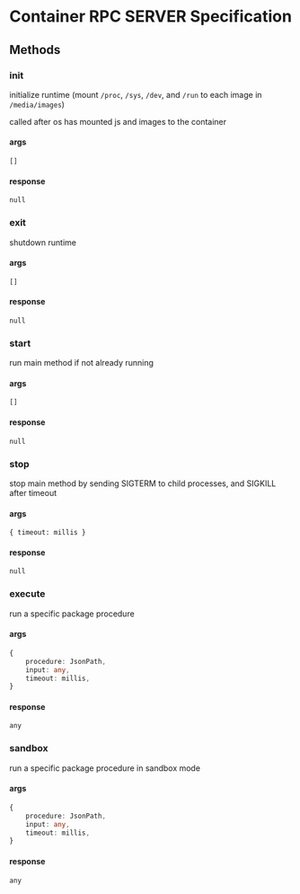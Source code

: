 # Container RPC SERVER Specification

## Methods

### init
initialize runtime (mount `/proc`, `/sys`, `/dev`, and `/run` to each image in `/media/images`)

called after os has mounted js and images to the container
#### args
`[]`
#### response
`null`

### exit
shutdown runtime
#### args
`[]`
#### response
`null`

### start
run main method if not already running
#### args
`[]`
#### response
`null`

### stop
stop main method by sending SIGTERM to child processes, and SIGKILL after timeout
#### args
`{ timeout: millis }`
#### response
`null`

### execute
run a specific package procedure
#### args 
```ts
{
    procedure: JsonPath,
    input: any,
    timeout: millis,
}
```
#### response
`any`

### sandbox
run a specific package procedure in sandbox mode
#### args 
```ts
{
    procedure: JsonPath,
    input: any,
    timeout: millis,
}
```
#### response
`any`
